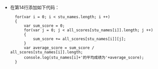 - 在第14行添加如下代码：

        for(var i = 0; i < stu_names.length; i ++)
        {
            var sum_score = 0;
            for(var j = 0; j < all_scores[stu_names[i]].length; j ++)
            {
                sum_score += all_scores[stu_names[i]][j];
            }
            var average_score = sum_score / all_scores[stu_names[i]].length;
            console.log(stu_names[i]+'的平均成绩为'+average_score);
        }